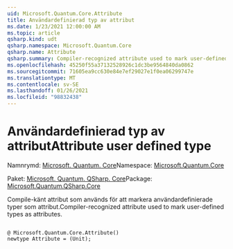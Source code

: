 ```yaml
---
uid: Microsoft.Quantum.Core.Attribute
title: Användardefinierad typ av attribut
ms.date: 1/23/2021 12:00:00 AM
ms.topic: article
qsharp.kind: udt
qsharp.namespace: Microsoft.Quantum.Core
qsharp.name: Attribute
qsharp.summary: Compiler-recognized attribute used to mark user-defined types as attributes.
ms.openlocfilehash: 45250f55a37132528926c1dc3be9564840da0862
ms.sourcegitcommit: 71605ea9cc630e84e7ef29027e1f0ea06299747e
ms.translationtype: MT
ms.contentlocale: sv-SE
ms.lasthandoff: 01/26/2021
ms.locfileid: "98832438"
---
```

# <a name="attribute-user-defined-type"></a><span data-ttu-id="bf33c-102">Användardefinierad typ av attribut</span><span class="sxs-lookup"><span data-stu-id="bf33c-102">Attribute user defined type</span></span>

<span data-ttu-id="bf33c-103">Namnrymd: [Microsoft. Quantum. Core](xref:Microsoft.Quantum.Core)</span><span class="sxs-lookup"><span data-stu-id="bf33c-103">Namespace: [Microsoft.Quantum.Core](xref:Microsoft.Quantum.Core)</span></span>

<span data-ttu-id="bf33c-104">Paket: [Microsoft. Quantum. QSharp. Core](https://nuget.org/packages/Microsoft.Quantum.QSharp.Core)</span><span class="sxs-lookup"><span data-stu-id="bf33c-104">Package: [Microsoft.Quantum.QSharp.Core](https://nuget.org/packages/Microsoft.Quantum.QSharp.Core)</span></span>


<span data-ttu-id="bf33c-105">Compile-känt attribut som används för att markera användardefinierade typer som attribut.</span><span class="sxs-lookup"><span data-stu-id="bf33c-105">Compiler-recognized attribute used to mark user-defined types as attributes.</span></span>

```qsharp

@ Microsoft.Quantum.Core.Attribute()
newtype Attribute = (Unit);
```

